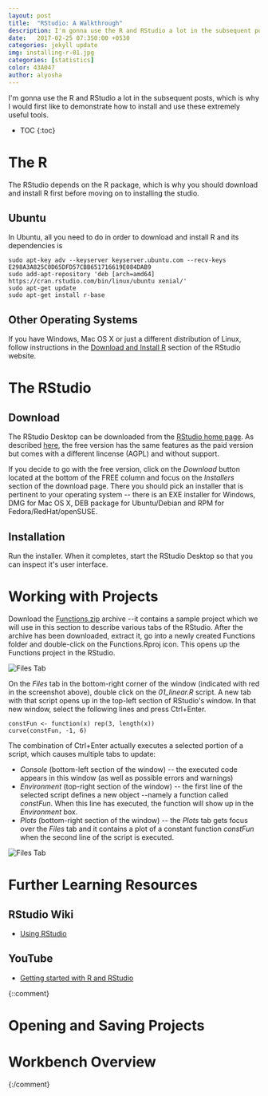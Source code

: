 ```yaml
---
layout: post
title:  "RStudio: A Walkthrough"
description: I'm gonna use the R and RStudio a lot in the subsequent posts, which is why I would first like to demonstrate how to install and use these extremely useful tools.
date:   2017-02-25 07:3S0:00 +0530
categories: jekyll update
img: installing-r-01.jpg
categories: [statistics]
color: 43A047
author: alyosha
---
```


I'm gonna use the R and RStudio a lot in the subsequent posts, which is why I would first like to demonstrate how to install and use these extremely useful tools.

* TOC
{:toc}

# The R

The RStudio depends on the R package, which is why you should download and install R first before moving on to installing the studio.

## Ubuntu

In Ubuntu, all you need to do in order to download and install R and its dependencies is

```script
sudo apt-key adv --keyserver keyserver.ubuntu.com --recv-keys E298A3A825C0D65DFD57CBB651716619E084DAB9
sudo add-apt-repository 'deb [arch=amd64] https://cran.rstudio.com/bin/linux/ubuntu xenial/'
sudo apt-get update
sudo apt-get install r-base
```

## Other Operating Systems

If you have Windows, Mac OS X or just a different distribution of Linux, follow instructions in the [Download and Install R](https://cran.rstudio.com/) section of the RStudio website.

# The RStudio

## Download

The RStudio Desktop can be downloaded from the [RStudio home page](https://www.rstudio.com/products/rstudio/download/). As described [here](https://www.rstudio.com/products/rstudio/#Desktop), the free version has the same features as the paid version but comes with a different lincense (AGPL) and without support.

If you decide to go with the free version, click on the *Download* button located at the bottom of the FREE column and focus on the *Installers* section of the download page. There you should pick  an installer that is pertinent to your operating system -- there is an EXE installer for Windows, DMG for Mac OS X, DEB package for Ubuntu/Debian and RPM for Fedora/RedHat/openSUSE. 

## Installation

Run the installer. When it completes, start the RStudio Desktop so that you can inspect it's user interface. 

# Working with Projects

Download the [Functions.zip](https://github.com/alescervenka/pastinak-examples/raw/master/zip/Functions.zip) archive --it contains a sample project which we will use in this section to describe various tabs of the RStudio. After the archive has been downloaded, extract it, go into a newly created Functions folder and double-click on the Functions.Rproj icon. This opens up the Functions project in the RStudio.

![Files Tab]({{site.baseurl}}/images-hq/rstudio_files.png)

On the _Files_ tab in the bottom-right corner of the window (indicated with red in the screenshot above), double click on the _01_linear.R_ script. A new tab with that script opens up in the top-left section of RStudio's window. In that new window, select the following lines and press Ctrl+Enter. 

```script
constFun <- function(x) rep(3, length(x))
curve(constFun, -1, 6)
```

The combination of Ctrl+Enter actually executes a selected portion of a script, which causes multiple tabs to update:

* _Console_ (bottom-left section of the window) -- the executed code appears in this window (as well as possible errors and warnings)
* _Environment_ (top-right section of the window) -- the first line of the selected script defines a new object --namely a function called _constFun_. When this line has executed, the function will show up in the _Environment_ box.
* _Plots_ (bottom-right section of the window) -- the _Plots_ tab gets focus over the _Files_ tab and it contains a plot of a constant function _constFun_ when the second line of the script is executed.

![Files Tab]({{site.baseurl}}/images-hq/rstudio_execute.png)


# Further Learning Resources

## RStudio Wiki

* [Using RStudio](https://support.rstudio.com/hc/en-us/sections/200107586-Using-RStudio)

## YouTube

* [Getting started with R and RStudio](https://www.youtube.com/watch?v=lVKMsaWju8w)

{::comment}
# Opening and Saving Projects
# Workbench Overview
{:/comment}